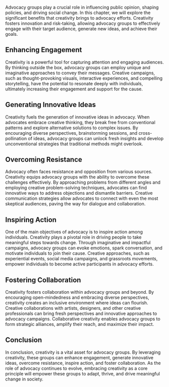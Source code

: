 
Advocacy groups play a crucial role in influencing public opinion, shaping policies, and driving social change. In this chapter, we will explore the significant benefits that creativity brings to advocacy efforts. Creativity fosters innovation and risk-taking, allowing advocacy groups to effectively engage with their target audience, generate new ideas, and achieve their goals.

## Enhancing Engagement

Creativity is a powerful tool for capturing attention and engaging audiences. By thinking outside the box, advocacy groups can employ unique and imaginative approaches to convey their messages. Creative campaigns, such as thought-provoking visuals, interactive experiences, and compelling storytelling, have the potential to resonate deeply with individuals, ultimately increasing their engagement and support for the cause.

## Generating Innovative Ideas

Creativity fuels the generation of innovative ideas in advocacy. When advocates embrace creative thinking, they break free from conventional patterns and explore alternative solutions to complex issues. By encouraging diverse perspectives, brainstorming sessions, and cross-pollination of ideas, advocacy groups can unlock fresh insights and develop unconventional strategies that traditional methods might overlook.

## Overcoming Resistance

Advocacy often faces resistance and opposition from various sources. Creativity equips advocacy groups with the ability to overcome these challenges effectively. By approaching problems from different angles and employing creative problem-solving techniques, advocates can find innovative ways to address objections and dismantle barriers. Creative communication strategies allow advocates to connect with even the most skeptical audiences, paving the way for dialogue and collaboration.

## Inspiring Action

One of the main objectives of advocacy is to inspire action among individuals. Creativity plays a pivotal role in driving people to take meaningful steps towards change. Through imaginative and impactful campaigns, advocacy groups can evoke emotions, spark conversation, and motivate individuals to join their cause. Creative approaches, such as experiential events, social media campaigns, and grassroots movements, empower individuals to become active participants in advocacy efforts.

## Fostering Collaboration

Creativity fosters collaboration within advocacy groups and beyond. By encouraging open-mindedness and embracing diverse perspectives, creativity creates an inclusive environment where ideas can flourish. Creative collaborations with artists, designers, and other creative professionals can bring fresh perspectives and innovative approaches to advocacy campaigns. Collaborative creativity enables advocacy groups to form strategic alliances, amplify their reach, and maximize their impact.

## Conclusion

In conclusion, creativity is a vital asset for advocacy groups. By leveraging creativity, these groups can enhance engagement, generate innovative ideas, overcome resistance, inspire action, and foster collaboration. As the role of advocacy continues to evolve, embracing creativity as a core principle will empower these groups to adapt, thrive, and drive meaningful change in society.
